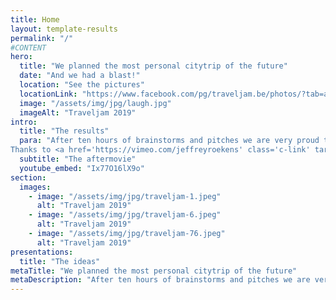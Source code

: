 ```yaml
---
title: Home
layout: template-results
permalink: "/"
#CONTENT
hero:
  title: "We planned the most personal citytrip of the future"
  date: "And we had a blast!"
  location: "See the pictures"
  locationLink: "https://www.facebook.com/pg/traveljam.be/photos/?tab=album&album_id=1247755165398613"
  image: "/assets/img/jpg/laugh.jpg"
  imageAlt: "Traveljam 2019"
intro:
  title: "The results"
  para: "​After ten hours of brainstorms and pitches we are very proud to present you the ten ideas that will shape the future of citytrips. Almost 60 people discussed and discovered hundred ideas, they cherry picked the best and formulated the stories you can find on this website. Do you want to feel (again) like you were there check out the beautiful photos.
Thanks to <a href='https://vimeo.com/jeffreyroekens' class='c-link' target='_blank' rel='noopener'>Jeffrey</a> and <a href='https://www.flickr.com/photos/128428770@N03/sets/72157649147056796/' class='c-link' target='_blank' rel='noopener'>Lucas</a> for that.​"
  subtitle: "The aftermovie"
  youtube_embed: "Ix77O16lX9o"
section:
  images:
    - image: "/assets/img/jpg/traveljam-1.jpeg"
      alt: "Traveljam 2019"
    - image: "/assets/img/jpg/traveljam-6.jpeg"
      alt: "Traveljam 2019"
    - image: "/assets/img/jpg/traveljam-76.jpeg"
      alt: "Traveljam 2019"
presentations:
  title: "The ideas"
metaTitle: "We planned the most personal citytrip of the future"
metaDescription: "​After ten hours of brainstorms and pitches we are very proud to present you the ten ideas that will shape the future of citytrips."
---
```


